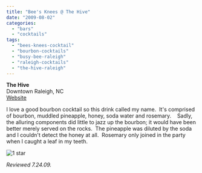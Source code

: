 ```yaml
---
title: "Bee's Knees @ The Hive"
date: "2009-08-02"
categories: 
  - "bars"
  - "cocktails"
tags: 
  - "bees-knees-cocktail"
  - "bourbon-cocktails"
  - "busy-bee-raleigh"
  - "raleigh-cocktails"
  - "the-hive-raleigh"
---
```


**The Hive**\
Downtown Raleigh, NC\
[Website](http://www.busybeeraleigh.com/index.php?option=com_content&view=article&id=80&Itemid=67)

I love a good bourbon cocktail so this drink called my name.  It's comprised of bourbon, muddled pineapple, honey, soda water and rosemary.    Sadly, the alluring components did little to jazz up the bourbon; it would have been better merely served on the rocks.  The pineapple was diluted by the soda and I couldn't detect the honey at all.  Rosemary only joined in the party when I caught a leaf in my teeth.

![1 star](http://s3.amazonaws.com/thegourmez-wpmedia/2009/04/rating_olive1.gif "rating_olive1")

_Reviewed 7.24.09._
